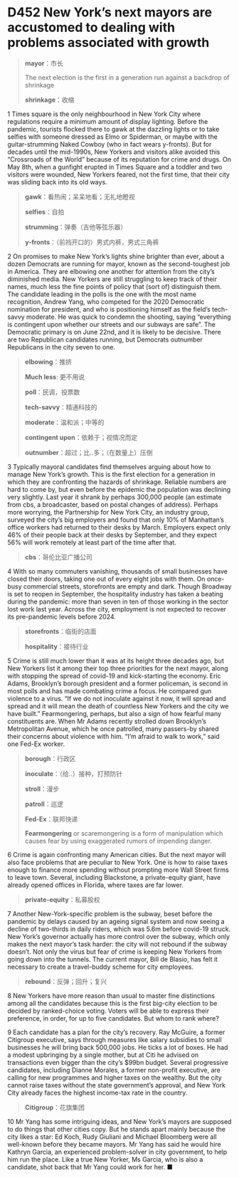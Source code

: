 # D452 New York’s next mayors are accustomed to dealing with problems associated with growth
> **mayor**：市长
 > 
> The next election is the first in a generation run against a backdrop of shrinkage
 > 
> **shrinkage**：收缩
 > 

1 Times square is the only neighbourhood in New York City where regulations require a minimum amount of display lighting. Before the pandemic, tourists flocked there to gawk at the dazzling lights or to take selfies with someone dressed as Elmo or Spiderman, or maybe with the guitar-strumming Naked Cowboy (who in fact wears y-fronts). But for decades until the mid-1990s, New Yorkers and visitors alike avoided this “Crossroads of the World” because of its reputation for crime and drugs. On May 8th, when a gunfight erupted in Times Square and a toddler and two visitors were wounded, New Yorkers feared, not the first time, that their city was sliding back into its old ways.

> **gawk**：看热闹；呆呆地看；无礼地瞪视
>
> **selfies**：自拍
>
> **strumming**：弹奏（吉他等弦乐器）
>
> **y-fronts**：（前裆开口的）男式内裤，男式三角裤
>

2 On promises to make New York’s lights shine brighter than ever, about a dozen Democrats are running for mayor, known as the second-toughest job in America. They are elbowing one another for attention from the city’s diminished media. New Yorkers are still struggling to keep track of their names, much less the fine points of policy that (sort of) distinguish them. The candidate leading in the polls is the one with the most name recognition, Andrew Yang, who competed for the 2020 Democratic nomination for president, and who is positioning himself as the field’s tech-savvy moderate. He was quick to condemn the shooting, saying “everything is contingent upon whether our streets and our subways are safe”. The Democratic primary is on June 22nd, and it is likely to be decisive. There are two Republican candidates running, but Democrats outnumber Republicans in the city seven to one.

> **elbowing**：推挤
>
> **Much less**: 更不用说
>
> **poll**：民调，投票数
>
> **tech-savvy**：精通科技的
>
> **moderate**：温和派；中等的
>
> **contingent upon**：依赖于；视情况而定
>
> **outnumber**：超过；比..多；（在数量上）压倒
>

3 Typically mayoral candidates find themselves arguing about how to manage New York’s growth. This is the first election for a generation in which they are confronting the hazards of shrinkage. Reliable numbers are hard to come by, but even before the epidemic the population was declining very slightly. Last year it shrank by perhaps 300,000 people (an estimate from cbs, a broadcaster, based on postal changes of address). Perhaps more worrying, the Partnership for New York City, an industry group, surveyed the city’s big employers and found that only 10% of Manhattan’s office workers had returned to their desks by March. Employers expect only 46% of their people back at their desks by September, and they expect 56% will work remotely at least part of the time after that.

> **cbs**：哥伦比亚广播公司
>

4 With so many commuters vanishing, thousands of small businesses have closed their doors, taking one out of every eight jobs with them. On once-busy commercial streets, storefronts are empty and dark. Though Broadway is set to reopen in September, the hospitality industry has taken a beating during the pandemic: more than seven in ten of those working in the sector lost work last year. Across the city, employment is not expected to recover its pre-pandemic levels before 2024.

> **storefronts**：临街的店面
>
> **hospitality**：接待行业
>

5 Crime is still much lower than it was at its height three decades ago, but New Yorkers list it among their top three priorities for the next mayor, along with stopping the spread of covid-19 and kick-starting the economy. Eric Adams, Brooklyn’s borough president and a former policeman, is second in most polls and has made combating crime a focus. He compared gun violence to a virus. “If we do not inoculate against it now, it will spread and spread and it will mean the death of countless New Yorkers and the city we have built.” Fearmongering, perhaps, but also a sign of how fearful many constituents are. When Mr Adams recently strolled down Brooklyn’s Metropolitan Avenue, which he once patrolled, many passers-by shared their concerns about violence with him. “I’m afraid to walk to work,” said one Fed-Ex worker.

> **borough**：行政区
>
> **inoculate**：（给..）接种，打预防针
>
> **stroll**：漫步
>
> **patroll**：巡逻
>
> **Fed-Ex**：联邦快递
>
> **Fearmongering** or scaremongering is a form of manipulation which causes fear by using exaggerated rumors of impending danger.
>

6 Crime is again confronting many American cities. But the next mayor will also face problems that are peculiar to New York. One is how to raise taxes enough to finance more spending without prompting more Wall Street firms to leave town. Several, including Blackstone, a private-equity giant, have already opened offices in Florida, where taxes are far lower.

> **private-equity**：私募股权
>

7 Another New-York-specific problem is the subway, beset before the pandemic by delays caused by an ageing signal system and now seeing a decline of two-thirds in daily riders, which was 5.6m before covid-19 struck. New York’s governor actually has more control over the subway, which only makes the next mayor’s task harder: the city will not rebound if the subway doesn’t. Not only the virus but fear of crime is keeping New Yorkers from going down into the tunnels. The current mayor, Bill de Blasio, has felt it necessary to create a travel-buddy scheme for city employees.

> **rebound**：反弹；回升；复兴
>

8 New Yorkers have more reason than usual to master fine distinctions among all the candidates because this is the first big-city election to be decided by ranked-choice voting. Voters will be able to express their preference, in order, for up to five candidates. But whom to rank where?

9 Each candidate has a plan for the city’s recovery. Ray McGuire, a former Citigroup executive, says through measures like salary subsidies to small businesses he will bring back 500,000 jobs. He ticks a lot of boxes. He had  a modest upbringing by a single mother, but at Citi he advised on transactions even bigger than the city’s $99bn budget. Several progressive candidates, including Dianne Morales, a former non-profit executive, are calling for new programmes and higher taxes on the wealthy. But the city cannot raise taxes without the state government’s approval, and New York City already faces the highest income-tax rate in the country.

> **Citigroup**：花旗集团
>

10 Mr Yang has some intriguing ideas, and New York’s mayors are supposed to do things that other cities copy. But he stands apart mainly because the city likes a star: Ed Koch, Rudy Giuliani and Michael Bloomberg were all well-known before they became mayors. Mr Yang has said he would hire Kathryn Garcia, an experienced problem-solver in city government, to help him run the place. Like a true New Yorker, Ms Garcia, who is also a candidate, shot back that Mr Yang could work for her. ■

